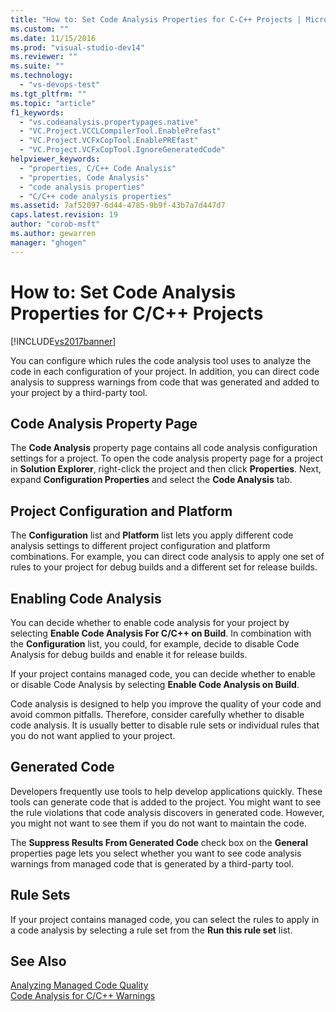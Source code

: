 ```yaml
---
title: "How to: Set Code Analysis Properties for C-C++ Projects | Microsoft Docs"
ms.custom: ""
ms.date: 11/15/2016
ms.prod: "visual-studio-dev14"
ms.reviewer: ""
ms.suite: ""
ms.technology: 
  - "vs-devops-test"
ms.tgt_pltfrm: ""
ms.topic: "article"
f1_keywords: 
  - "vs.codeanalysis.propertypages.native"
  - "VC.Project.VCCLCompilerTool.EnablePrefast"
  - "VC.Project.VCFxCopTool.EnablePREfast"
  - "VC.Project.VCFxCopTool.IgnoreGeneratedCode"
helpviewer_keywords: 
  - "properties, C/C++ Code Analysis"
  - "properties, Code Analysis"
  - "code analysis properties"
  - "C/C++ code analysis properties"
ms.assetid: 7af52097-6d44-4785-9b9f-43b7a7d447d7
caps.latest.revision: 19
author: "corob-msft"
ms.author: gewarren
manager: "ghogen"
---
```

# How to: Set Code Analysis Properties for C/C++ Projects
[!INCLUDE[vs2017banner](../includes/vs2017banner.md)]

You can configure which rules the code analysis tool uses to analyze the code in each configuration of your project. In addition, you can direct code analysis to suppress warnings from code that was generated and added to your project by a third-party tool.  
  
## Code Analysis Property Page  
 The **Code Analysis** property page contains all code analysis configuration settings for a project. To open the code analysis property page for a project in **Solution Explorer**, right-click the project and then click **Properties**. Next, expand **Configuration Properties** and select the **Code Analysis** tab.  
  
## Project Configuration and Platform  
 The **Configuration** list and **Platform** list lets you apply different code analysis settings to different project configuration and platform combinations. For example, you can direct code analysis to apply one set of rules to your project for debug builds and a different set for release builds.  
  
## Enabling Code Analysis  
 You can decide whether to enable code analysis for your project by selecting **Enable Code Analysis For C/C++ on Build**. In combination with the **Configuration** list, you could, for example, decide to disable Code Analysis for debug builds and enable it for release builds.  
  
 If your project contains managed code, you can decide whether to enable or disable Code Analysis by selecting **Enable Code Analysis on Build**.  
  
 Code analysis is designed to help you improve the quality of your code and avoid common pitfalls. Therefore, consider carefully whether to disable code analysis. It is usually better to disable rule sets or individual rules that you do not want applied to your project.  
  
## Generated Code  
 Developers frequently use tools to help develop applications quickly. These tools can generate code that is added to the project. You might want to see the rule violations that code analysis discovers in generated code. However, you might not want to see them if you do not want to maintain the code.  
  
 The **Suppress Results From Generated Code** check box on the **General** properties page lets you select whether you want to see code analysis warnings from managed code that is generated by a third-party tool.  
  
## Rule Sets  
 If your project contains managed code, you can select the rules to apply in a code analysis by selecting a rule set from the **Run this rule set** list.  
  
## See Also  
 [Analyzing Managed Code Quality](../code-quality/analyzing-managed-code-quality-by-using-code-analysis.md)   
 [Code Analysis for C/C++ Warnings](../code-quality/code-analysis-for-c-cpp-warnings.md)



